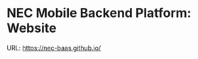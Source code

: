 NEC Mobile Backend Platform: Website
====================================

URL: https://nec-baas.github.io/
